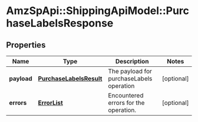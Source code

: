 # AmzSpApi::ShippingApiModel::PurchaseLabelsResponse

## Properties
Name | Type | Description | Notes
------------ | ------------- | ------------- | -------------
**payload** | [**PurchaseLabelsResult**](PurchaseLabelsResult.md) | The payload for purchaseLabels operation | [optional] 
**errors** | [**ErrorList**](ErrorList.md) | Encountered errors for the operation. | [optional] 



